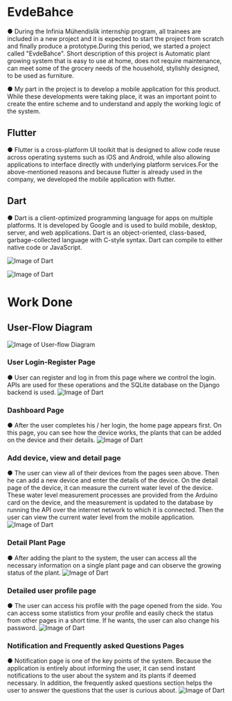 # EvdeBahce

● During the Infinia Mühendislik internship program, all trainees are included in a new project and it is expected to start the project from scratch and finally produce a prototype.During this period, we started a project called "EvdeBahce". Short description of this project is Automatic plant growing system that is easy to use at home, does not require maintenance, can meet some of the grocery needs of the household, stylishly designed, to be used as furniture.

●	My part in the project is to develop a mobile application for this product. While these developments were taking place, it was an important point to create the entire scheme and to understand and apply the working logic of the system.

## Flutter
● Flutter is a cross-platform UI toolkit that is designed to allow code reuse across operating systems such as iOS and Android, while also allowing applications to interface directly with underlying platform services.For the above-mentioned reasons and because flutter is already used in the company, we developed the mobile application with flutter.
## Dart
● Dart is a client-optimized programming language for apps on multiple platforms. It is developed by Google and is used to build mobile, desktop, server, and web applications. Dart is an object-oriented, class-based, garbage-collected language with C-style syntax. Dart can compile to either native code or JavaScript.

![Image of Dart](https://github.com/erenozger/evdebahce-mobileapp/blob/master/assets/project_images/1-dart.png)

![Image of Dart](https://github.com/erenozger/evdebahce-mobileapp/blob/master/assets/project_images/2-dart.png)


# Work Done
## User-Flow Diagram
![Image of User-flow Diagram](https://github.com/erenozger/evdebahce-mobileapp/blob/master/assets/project_images/user-flowdiagram.png)

### User Login-Register Page 
● User can register and log in from this page where we control the login. APIs are used for these operations and the SQLite database on the Django backend is used.
![Image of Dart](https://github.com/erenozger/evdebahce-mobileapp/blob/master/assets/project_images/3-loginregister.png)

### Dashboard Page
● After the user completes his / her login, the home page appears first. On this page, you can see how the device works, the plants that can be added on the device and their details.
![Image of Dart](https://github.com/erenozger/evdebahce-mobileapp/blob/master/assets/project_images/4-dashboard%20page.png)

### Add device, view and detail page
● The user can view all of their devices from the pages seen above. Then he can add a new device and enter the details of the device. On the detail page of the device, it can measure the current water level of the device. These water level measurement processes are provided from the Arduino card on the device, and the measurement is updated to the database by running the API over the internet network to which it is connected. Then the user can view the current water level from the mobile application.
![Image of Dart](https://github.com/erenozger/evdebahce-mobileapp/blob/master/assets/project_images/5-adddevice.png)

### Detail Plant Page
● After adding the plant to the system, the user can access all the necessary information on a single plant page and can observe the growing status of the plant.
![Image of Dart](https://github.com/erenozger/evdebahce-mobileapp/blob/master/assets/project_images/6-detail%20plant.png)

### Detailed user profile page 
● The user can access his profile with the page opened from the side. You can access some statistics from your profile and easily check the status from other pages in a short time. If he wants, the user can also change his password.
![Image of Dart](https://github.com/erenozger/evdebahce-mobileapp/blob/master/assets/project_images/7-detaileduserprofile.png)

### Notification and Frequently asked Questions Pages
● Notification page is one of the key points of the system. Because the application is entirely about informing the user, it can send instant notifications to the user about the system and its plants if deemed necessary. In addition, the frequently asked questions section helps the user to answer the questions that the user is curious about.
![Image of Dart](https://github.com/erenozger/evdebahce-mobileapp/blob/master/assets/project_images/8-notifications.png)


